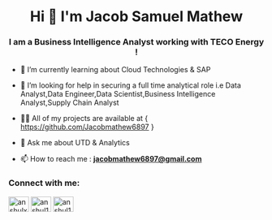 <h1 align="center">Hi 👋 I'm Jacob Samuel Mathew </h1>
<h3 align="center">I am a  Business Intelligence Analyst working with TECO Energy !</h3>

- 🌱 I’m currently learning about Cloud Technologies & SAP

- 🤝 I’m looking for help in securing a full time analytical role i.e Data Analyst,Data Engineer,Data Scientist,Business Intelligence Analyst,Supply Chain Analyst 

- 👨‍💻 All of my projects are available at { https://github.com/Jacobmathew6897 }
  
- 💬 Ask me about UTD & Analytics

- 📫 How to reach me : **jacobmathew6897@gmail.com**


<h3 align="left">Connect with me:</h3>
<p align="left">
<a href="https://linkedin.com/in/jacobsmathew/" target="blank"><img align="center" src="https://raw.githubusercontent.com/rahuldkjain/github-profile-readme-generator/master/src/images/icons/Social/linked-in-alt.svg" alt="anshulxbhardwaj/" height="30" width="40" /></a>
<a href="https://www.hackerrank.com/JacobMathew" target="blank"><img align="center" src="https://raw.githubusercontent.com/rahuldkjain/github-profile-readme-generator/master/src/images/icons/Social/hackerrank.svg" alt="anshul1755" height="30" width="40" /></a>
<a href="https://www.leetcode.com/jackymathew" target="blank"><img align="center" src="https://raw.githubusercontent.com/rahuldkjain/github-profile-readme-generator/master/src/images/icons/Social/leet-code.svg" alt="anshul1755" height="30" width="40" /></a>
</p>
